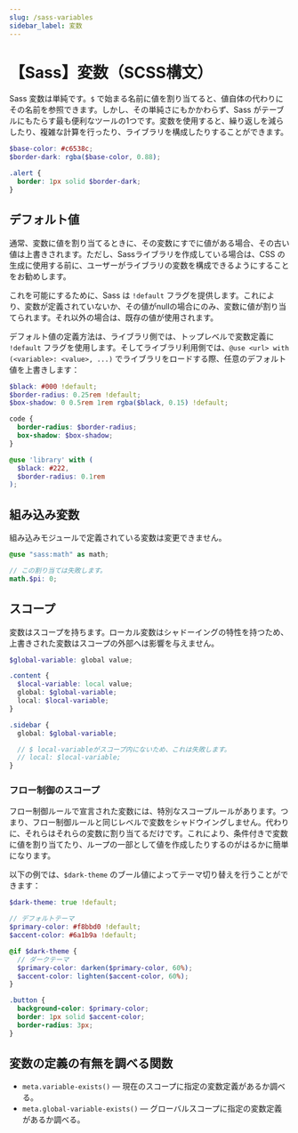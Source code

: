 ```yaml
---
slug: /sass-variables
sidebar_label: 変数
---
```


# 【Sass】変数（SCSS構文）

Sass 変数は単純です。`$` で始まる名前に値を割り当てると、値自体の代わりにその名前を参照できます。しかし、その単純さにもかかわらず、Sass がテーブルにもたらす最も便利なツールの1つです。変数を使用すると、繰り返しを減らしたり、複雑な計算を行ったり、ライブラリを構成したりすることができます。

```scss title="変数"
$base-color: #c6538c;
$border-dark: rgba($base-color, 0.88);

.alert {
  border: 1px solid $border-dark;
}
```

## デフォルト値

通常、変数に値を割り当てるときに、その変数にすでに値がある場合、その古い値は上書きされます。ただし、Sassライブラリを作成している場合は、CSS の生成に使用する前に、ユーザーがライブラリの変数を構成できるようにすることをお勧めします。

これを可能にするために、Sass は `!default` フラグを提供します。これにより、変数が定義されていないか、その値がnullの場合にのみ、変数に値が割り当てられます。それ以外の場合は、既存の値が使用されます。

デフォルト値の定義方法は、ライブラリ側では、トップレベルで変数定義に `!default` フラグを使用します。そしてライブラリ利用側では、`@use <url> with (<variable>: <value>, ...)` でライブラリをロードする際、任意のデフォルト値を上書きします：

```scss title="_lib.scss"
$black: #000 !default;
$border-radius: 0.25rem !default;
$box-shadow: 0 0.5rem 1rem rgba($black, 0.15) !default;

code {
  border-radius: $border-radius;
  box-shadow: $box-shadow;
}
```

```scss title="style.scss"
@use 'library' with (
  $black: #222,
  $border-radius: 0.1rem
);
```

## 組み込み変数

組み込みモジュールで定義されている変数は変更できません。

```scss 
@use "sass:math" as math;

// この割り当ては失敗します。
math.$pi: 0;
```

## スコープ

変数はスコープを持ちます。ローカル変数はシャドーイングの特性を持つため、上書きされた変数はスコープの外部へは影響を与えません。

```scss 
$global-variable: global value;

.content {
  $local-variable: local value;
  global: $global-variable;
  local: $local-variable;
}

.sidebar {
  global: $global-variable;

  // $ local-variableがスコープ内にないため、これは失敗します。
  // local: $local-variable;
}
```

### フロー制御のスコープ

フロー制御ルールで宣言された変数には、特別なスコープルールがあります。つまり、フロー制御ルールと同じレベルで変数をシャドウイングしません。代わりに、それらはそれらの変数に割り当てるだけです。これにより、条件付きで変数に値を割り当てたり、ループの一部として値を作成したりするのがはるかに簡単になります。

以下の例では、`$dark-theme` のブール値によってテーマ切り替えを行うことができます：

```scss 
$dark-theme: true !default;

// デフォルトテーマ
$primary-color: #f8bbd0 !default;
$accent-color: #6a1b9a !default;

@if $dark-theme {
  // ダークテーマ
  $primary-color: darken($primary-color, 60%);
  $accent-color: lighten($accent-color, 60%);
}

.button {
  background-color: $primary-color;
  border: 1px solid $accent-color;
  border-radius: 3px;
}
```

## 変数の定義の有無を調べる関数

- `meta.variable-exists()` — 現在のスコープに指定の変数定義があるか調べる。
- `meta.global-variable-exists()` — グローバルスコープに指定の変数定義があるか調べる。